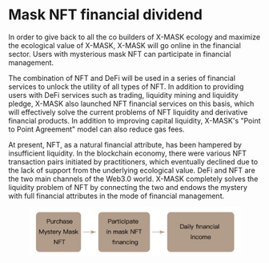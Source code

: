 # Mask NFT financial dividend

In order to give back to all the co builders of X-MASK ecology and maximize the ecological value of X-MASK, X-MASK will go online in the financial sector. Users with mysterious mask NFT can participate in financial management.

The combination of NFT and DeFi will be used in a series of financial services to unlock the utility of all types of NFT. In addition to providing users with DeFi services such as trading, liquidity mining and liquidity pledge, X-MASK also launched NFT financial services on this basis, which will effectively solve the current problems of NFT liquidity and derivative financial products. In addition to improving capital liquidity, X-MASK's "Point to Point Agreement" model can also reduce gas fees.

At present, NFT, as a natural financial attribute, has been hampered by insufficient liquidity. In the blockchain economy, there were various NFT transaction pairs initiated by practitioners, which eventually declined due to the lack of support from the underlying ecological value. DeFi and NFT are the two main channels of the Web3.0 world. X-MASK completely solves the liquidity problem of NFT by connecting the two and endows the mystery with full financial attributes in the mode of financial management.

<figure><img src="../.gitbook/assets/image (8).png" alt=""><figcaption></figcaption></figure>
